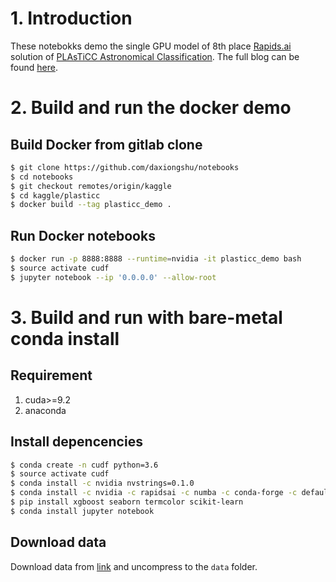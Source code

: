 # 1. Introduction
These notebokks demo the single GPU model of 8th place [Rapids.ai](https://rapids.ai) solution of [PLAsTiCC Astronomical Classification](https://www.kaggle.com/c/PLAsTiCC-2018). The full blog can be found [here](https://medium.com/rapids-ai/make-sense-of-the-universe-with-rapids-ai-d105b0e5ec95).

# 2. Build and run the docker demo

## Build Docker from gitlab clone
```bash
$ git clone https://github.com/daxiongshu/notebooks 
$ cd notebooks
$ git checkout remotes/origin/kaggle
$ cd kaggle/plasticc
$ docker build --tag plasticc_demo .
```

## Run Docker notebooks
```bash
$ docker run -p 8888:8888 --runtime=nvidia -it plasticc_demo bash
$ source activate cudf
$ jupyter notebook --ip '0.0.0.0' --allow-root
```

# 3. Build and run with bare-metal conda install
## Requirement
1. cuda>=9.2
2. anaconda

## Install depencencies
```bash
$ conda create -n cudf python=3.6
$ source activate cudf
$ conda install -c nvidia nvstrings=0.1.0
$ conda install -c nvidia -c rapidsai -c numba -c conda-forge -c defaults cudf=0.4.0
$ pip install xgboost seaborn termcolor scikit-learn
$ conda install jupyter notebook
```  

## Download data
Download data from [link](https://www.kaggle.com/c/PLAsTiCC-2018/data) and uncompress to the `data` folder. 
